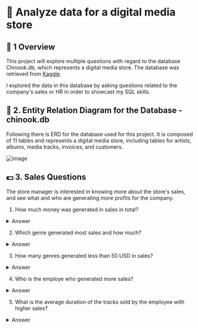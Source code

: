 # 🎹 Analyze data for a digital media store

## 📌 1 Overview

This project will explore multiple questions with regard to the database Chinook.db, which represents a digital media store. The database was retrieved from [Kaggle](https://www.kaggle.com/datasets/marwandiab/chinookdatabase). 

I explored the data in this database by asking questions related to the company's sales or HR in order to showcast my SQL skills. 


## 📐 2. Entity Relation Diagram for the Database - chinook.db

Following there is ERD for the database used for this project. It is composed of 11 tables and represents a digital media store, including tables for artists, albums, media tracks, invoices, and customers.


![image](https://github.com/alexalra/SQL-Practice/assets/78654579/e7bc5c38-3576-4f64-9bba-0c856afa5220)

## 💵 3. Sales Questions

The store manager is interested in knowing more about the store's sales, and see what and who are generating more profits for the company. 

1. How much money was generated in sales in total?

<details>

  <summary>Answer</summary>
  

```
2,328.6 USD was generated
```
Code

```sql

SELECT 
  ROUND(SUM(UnitPrice * Quantity), 2) AS SALES
FROM 
  InvoiceLine; 

```
</details>

   
2. Which genre generated most sales and how much?

<details>

  <summary>Answer</summary>
  

```
Rock with 826.65 USD in sales.
```
Code

```sql
SELECT 
  G.Name, 
  ROUND(SUM(I.UnitPrice * I.Quantity),2) AS SALES
FROM 
  InvoiceLine as I
JOIN
  Track as T 
ON 
  I.TrackId = T.TrackId
JOIN 
  Genre AS G
ON 
  T.GenreId = G.GenreId
GROUP BY 
  1
ORDER BY 
  2 DESC
LIMIT 
  1;

```
</details>
   
3. How many genres generated less than 50 USD in sales?

<details>

  <summary>Answer</summary>
  

```
16 genres
```
Code

```sql
WITH T1 AS 
  (SELECT 
    SUM(I.UnitPrice * I.Quantity) AS FUNDS, 
    G.Name AS NAME
  FROM 
    InvoiceLine as I
  JOIN 
    Track as T 
  ON 
    I.TrackId = T.TrackId
  JOIN 
    Genre AS G
  ON 
    T.GenreId = G.GenreId
  GROUP BY
    2), 

T2 AS 

  (SELECT 
    FUNDS, 
    NAME
  FROM 
    T1
    WHERE 
    FUNDS < 50
  GROUP BY 
    2
  ORDER BY 
    1 DESC)

SELECT 
  COUNT(T2.FUNDS) AS COUNT
FROM 
  T2
JOIN 
  T1
ON 
  T1.NAME = T2.NAME

```
</details>
  
   
4. Who is the employe who generated more sales?

<details>

  <summary>Answer</summary>
  

```
Jane Peacock with 833.04 USD in sales
```

Code

```sql
SELECT 
  SUM(I.total) TOTAL_SALES, 
  E.EmployeeId, 
  E.FirstName, 
  E.LastName
FROM 
  Invoice AS I
JOIN 
  Customer as C
ON 
  C.CustomerId = I.CustomerId
JOIN 
  Employee as E
ON 
  C.SupportRepId = E.EmployeeId
GROUP BY 
  E.EmployeeId
ORDER 
  BY TOTAL_SALES DESC
LIMIT
  1;
```
</details>
   
5. What is the average duration of the tracks sold by the employee with higher sales?

<details>

  <summary>Answer</summary>

```
386867.45 is the average duration of the tracks sold by Jane Peacock

```

Code

To answer this question I created 2 subquerries.
The first subquerry (TABLE_1) returned the employee with higher sales.
The second subquerry (TABLE_2) returned the average duration of the tracks sold by every employee.


```sql
WITH TABLE_1 AS 

  (SELECT 
    E.FirstName NAME, 
    E.LastName LAST_NAME,
    SUM(I.total) TOTAL_SALES, 
    E.EmployeeId EMPLOYEE_ID 
  FROM 
    Invoice AS I
  JOIN 
    Customer as C
  ON 
    C.CustomerId = I.CustomerId
  JOIN 
    Employee as E
  ON 
    C.SupportRepId = E.EmployeeId
  GROUP BY 
    4
  ORDER 
    BY 3 DESC
  LIMIT 
    1),

TABLE_2 AS 

  (SELECT 
    AVG(T.Milliseconds) AVERAGE_DURATION, 
    E.FirstName NAME,
    E.LastName LAST_NAME
  FROM 
    TRACK as T
  JOIN 
    InvoiceLine as IL 
  ON 
    T.TrackId = IL.TrackId
  JOIN 
    Invoice as I
  ON 
    IL.InvoiceId = I.InvoiceId
  JOIN 
    Customer as C
  ON 
    C.CustomerId = I.CustomerId
  JOIN 
    Employee as E
  ON 
    C.SupportRepId = E.EmployeeId
  GROUP BY 
    2)

SELECT  
  TABLE_1.NAME, 
  TABLE_1.LAST_NAME,
  TABLE_2.AVERAGE_DURATION
FROM 
  TABLE_1
JOIN 
  TABLE_2
ON 
  TABLE_1.NAME = TABLE_2.NAME AND  
  TABLE_1.LAST_NAME =  TABLE_2.LAST_NAME
```
</details>
